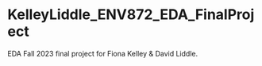 # KelleyLiddle_ENV872_EDA_FinalProject
EDA Fall 2023 final project for Fiona Kelley &amp; David Liddle. 
